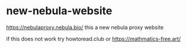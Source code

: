 # new-nebula-website
https://nebulaproxy.nebula.bio/
this a new nebula proxy website

if this does not work try howtoread.club or https://mathmatics-free.art/
